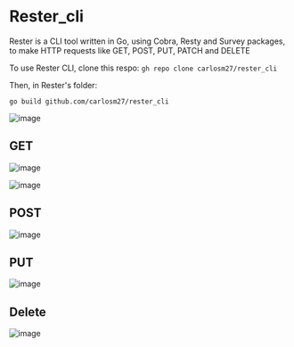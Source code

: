 # Rester_cli

Rester is a CLI tool written in Go, using Cobra, Resty and Survey packages, to make HTTP requests like GET, POST, PUT, PATCH and DELETE

To use Rester CLI, clone this respo:
`gh repo clone carlosm27/rester_cli`

Then, in Rester's folder:

`go build github.com/carlosm27/rester_cli`



![image](https://user-images.githubusercontent.com/70811425/166289832-d70d5536-28fa-430e-be62-2b2208feacb6.png)


## GET
![image](https://user-images.githubusercontent.com/70811425/166270683-f2d4049c-ac49-4f33-b0f6-16dc4352d4b5.png)

![image](https://user-images.githubusercontent.com/70811425/166273033-a79977d0-ab68-4f28-888b-6cfa7930109e.png)



## POST
![image](https://user-images.githubusercontent.com/70811425/166276798-eb49bf92-9f77-4566-aa93-5890cd469eb8.png)


## PUT
![image](https://user-images.githubusercontent.com/70811425/166284560-bd732cd6-d799-41c5-b746-3b72c501c827.png)


## Delete
![image](https://user-images.githubusercontent.com/70811425/166286436-d78726e4-afaa-48e0-8562-93e8eff10418.png)


